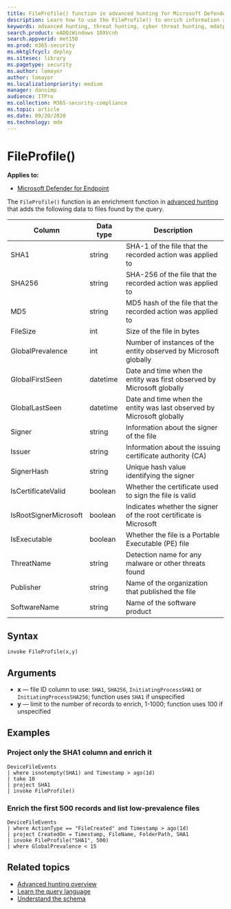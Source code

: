 ```yaml
---
title: FileProfile() function in advanced hunting for Microsoft Defender for Endpoint
description: Learn how to use the FileProfile() to enrich information about files in your advanced hunting query results
keywords: advanced hunting, threat hunting, cyber threat hunting, mdatp, Microsoft Defender ATP, Microsoft Defender for Endpoint, Windows Defender, Windows Defender ATP, Windows Defender Advanced Threat Protection, search, query, telemetry, schema reference, kusto, FileProfile, file profile, function, enrichment
search.product: eADQiWindows 10XVcnh
search.appverid: met150
ms.prod: m365-security
ms.mktglfcycl: deploy
ms.sitesec: library
ms.pagetype: security
ms.author: lomayor
author: lomayor
ms.localizationpriority: medium
manager: dansimp
audience: ITPro
ms.collection: M365-security-compliance
ms.topic: article
ms.date: 09/20/2020
ms.technology: mde
---
```


# FileProfile()

**Applies to:**
- [Microsoft Defender for Endpoint](https://go.microsoft.com/fwlink/p/?linkid=2154037)

The `FileProfile()` function is an enrichment function in [advanced hunting](advanced-hunting-overview.md) that adds the following data to files found by the query.

Column | Data type | Description
-|-|-
SHA1 | string | SHA-1 of the file that the recorded action was applied to
SHA256 | string | SHA-256 of the file that the recorded action was applied to
MD5 | string | MD5 hash of the file that the recorded action was applied to
FileSize | int | Size of the file in bytes
GlobalPrevalence | int | Number of instances of the entity observed by Microsoft globally
GlobalFirstSeen | datetime | Date and time when the entity was first observed by Microsoft globally
GlobalLastSeen | datetime | Date and time when the entity was last observed by Microsoft globally
Signer | string | Information about the signer of the file
Issuer | string | Information about the issuing certificate authority (CA)
SignerHash | string | Unique hash value identifying the signer
IsCertificateValid | boolean | Whether the certificate used to sign the file is valid
IsRootSignerMicrosoft | boolean | Indicates whether the signer of the root certificate is Microsoft
IsExecutable | boolean | Whether the file is a Portable Executable (PE) file
ThreatName | string | Detection name for any malware or other threats found
Publisher | string | Name of the organization that published the file
SoftwareName | string | Name of the software product

## Syntax

```kusto
invoke FileProfile(x,y)
```

## Arguments

- **x** — file ID column to use: `SHA1`, `SHA256`, `InitiatingProcessSHA1` or `InitiatingProcessSHA256`; function uses `SHA1` if unspecified
- **y** — limit to the number of records to enrich, 1-1000; function uses 100 if unspecified

## Examples

### Project only the SHA1 column and enrich it

```kusto
DeviceFileEvents
| where isnotempty(SHA1) and Timestamp > ago(1d)
| take 10
| project SHA1
| invoke FileProfile()
```

### Enrich the first 500 records and list low-prevalence files

```kusto
DeviceFileEvents
| where ActionType == "FileCreated" and Timestamp > ago(1d)
| project CreatedOn = Timestamp, FileName, FolderPath, SHA1
| invoke FileProfile("SHA1", 500) 
| where GlobalPrevalence < 15
```

## Related topics

- [Advanced hunting overview](advanced-hunting-overview.md)
- [Learn the query language](advanced-hunting-query-language.md)
- [Understand the schema](advanced-hunting-schema-reference.md)

